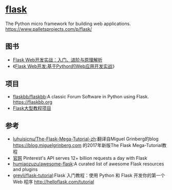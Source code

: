 # [flask](https://github.com/pallets/flask)

The Python micro framework for building web applications. <https://www.palletsprojects.com/p/flask/>

## 图书

* [Flask Web开发实战：入门、进阶与原理解析](https://item.jd.com/12430774.html)
* 《[Flask Web开发:基于Python的Web应用开发实战](https://www.amazon.cn/gp/product/B0153177A6)》

## 项目

* [flaskbb/flaskbb](https://github.com/flaskbb/flaskbb):A classic Forum Software in Python using Flask. <https://flaskbb.org>
* [Flask大型教程项目](https://flask-mega-tutorial.readthedocs.io/zh_CN/latest/)

## 参考

* [luhuisicnu/The-Flask-Mega-Tutorial-zh](https://github.com/luhuisicnu/The-Flask-Mega-Tutorial-zh):翻译自Miguel Grinberg的blog <https://blog.miguelgrinberg.com> 的2017年新版The Flask Mega-Tutorial教程
* [官网](http://flask.pocoo.org/) Pinterest's API serves 12+ billion requests a day with Flask
* [humiaozuzu/awesome-flask](https://github.com/humiaozuzu/awesome-flask):A curated list of awesome Flask resources and plugins
* [greyli/flask-tutorial](https://github.com/greyli/flask-tutorial):Flask 入门教程：使用 Python 和 Flask 开发你的第一个 Web 程序 <http://helloflask.com/tutorial>
